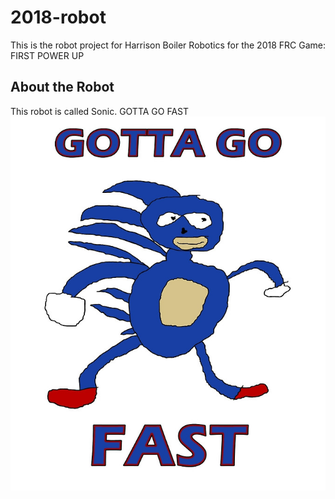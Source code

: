 # 2018-robot
This is the robot project for Harrison Boiler Robotics for the 2018 FRC Game: FIRST POWER UP
## About the Robot
This robot is called Sonic. GOTTA GO FAST
![alt text](sonic.jpg)
